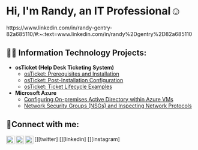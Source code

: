<h1>Hi, I'm Randy, an <www.linkedin.com/in/randy-gentry-82a685110>IT Professional</a>☺</h1>
https://www.linkedin.com/in/randy-gentry-82a685110/#:~:text=www.linkedin.com/in/randy%2Dgentry%2D82a685110
<h2>👨‍💻 Information Technology Projects:</h2>

- <b>osTicket (Help Desk Ticketing System)</b>
  - [osTicket: Prerequisites and Installation](https://github.com/Gentry26/osticket-prereqs)
  - [osTicket: Post-Installation Configuration](https://github.com/Gentry26/post-install-config)
  - [osTicket: Ticket Lifecycle Examples](https://github.com/Gentry26/ticket-lifecycle)
- <b>Microsoft Azure</b>
  - [Configuring On-premises Active Directory within Azure VMs](https://github.com/Gentry26/configure-ad)
  - [Network Security Groups (NSGs) and Inspecting Network Protocols](https://github.com/Gentry26/azure-network-protocols)

<h2>🤳Connect with me:</h2>

[<img align="left" alt="Josh | Twitter" width="22px" src="https://cdn.jsdelivr.net/npm/simple-icons@v3/icons/twitter.svg" />][twitter]
[<img align="left" alt="Josh | LinkedIn" width="22px" src="https://cdn.jsdelivr.net/npm/simple-icons@v3/icons/linkedin.svg" />][linkedin]
[<img align="left" alt="Josh | Instagram" width="22px" src="https://cdn.jsdelivr.net/npm/simple-icons@v3/icons/instagram.svg" />][instagram]
